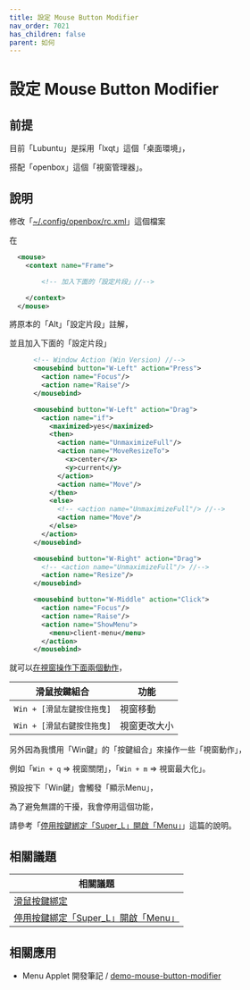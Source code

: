 ```yaml
---
title: 設定 Mouse Button Modifier
nav_order: 7021
has_children: false
parent: 如何
---
```



# 設定 Mouse Button Modifier


## 前提

目前「Lubuntu」是採用「lxqt」這個「桌面環境」，

搭配「openbox」這個「視窗管理器」。


## 說明


修改「[~/.config/openbox/rc.xml](https://github.com/samwhelp/lubuntu-adjustment/blob/main/prototype/main/lxqt-config/Main/asset/overlay/etc/skel/.config/openbox/rc.xml#L2265-L2327)」這個檔案

在

``` xml
  <mouse>
    <context name="Frame">

        <!-- 加入下面的「設定片段」//-->

    </context>
  </mouse>
```

將原本的「Alt」「設定片段」註解，

並且加入下面的「設定片段」

``` xml
      <!-- Window Action (Win Version) //-->
      <mousebind button="W-Left" action="Press">
        <action name="Focus"/>
        <action name="Raise"/>
      </mousebind>

      <mousebind button="W-Left" action="Drag">
        <action name="if">
          <maximized>yes</maximized>
          <then>
            <action name="UnmaximizeFull"/>
            <action name="MoveResizeTo">
              <x>center</x>
              <y>current</y>
            </action>
            <action name="Move"/>
          </then>
          <else>
            <!-- <action name="UnmaximizeFull"/> //-->
            <action name="Move"/>
          </else>
        </action>
      </mousebind>

      <mousebind button="W-Right" action="Drag">
        <!-- <action name="UnmaximizeFull"/> //-->
        <action name="Resize"/>
      </mousebind>

      <mousebind button="W-Middle" action="Click">
        <action name="Focus"/>
        <action name="Raise"/>
        <action name="ShowMenu">
          <menu>client-menu</menu>
        </action>
      </mousebind>
```


就可以[在視窗操作下面兩個動作](https://samwhelp.github.io/note-about-lubuntu/read/config/mousebind.html#視窗內容區塊)，

| 滑鼠按鍵組合                |  功能                   |
| --------------------------- | ----------------------- |
| `Win + [滑鼠左鍵按住拖曳]`  | 視窗移動                |
| `Win + [滑鼠右鍵按住拖曳]`  | 視窗更改大小            |




另外因為我慣用「Win鍵」的「按鍵組合」來操作一些「視窗動作」，

例如「`Win + q` => 視窗關閉」，「`Win + m` => 視窗最大化」。

預設按下「Win鍵」會觸發「顯示Menu」，

為了避免無謂的干擾，我會停用這個功能，

請參考「[停用按鍵綁定「Super_L」開啟「Menu」](https://samwhelp.github.io/note-about-lubuntu/read/howto/disable-keybind-open-menu.html)」這篇的說明。


## 相關議題

| 相關議題 |
| ------- |
| [滑鼠按鍵綁定](https://samwhelp.github.io/note-about-lubuntu/read/config/mousebind.html#視窗內容區塊) |
| [停用按鍵綁定「Super_L」開啟「Menu」](https://samwhelp.github.io/note-about-lubuntu/read/howto/disable-keybind-open-menu.html) |


## 相關應用

* Menu Applet 開發筆記 / [demo-mouse-button-modifier](https://samwhelp.github.io/note-about-menu-applet/read/demo/demo-mouse-button-modifier.html)
